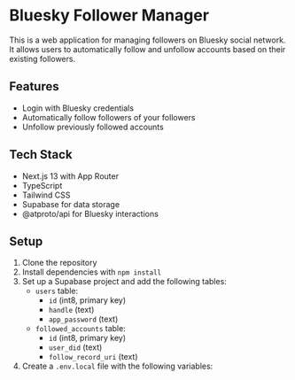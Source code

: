 # Bluesky Follower Manager

This is a web application for managing followers on Bluesky social network. It allows users to automatically follow and unfollow accounts based on their existing followers.

## Features

- Login with Bluesky credentials
- Automatically follow followers of your followers
- Unfollow previously followed accounts

## Tech Stack

- Next.js 13 with App Router
- TypeScript
- Tailwind CSS
- Supabase for data storage
- @atproto/api for Bluesky interactions

## Setup

1. Clone the repository
2. Install dependencies with `npm install`
3. Set up a Supabase project and add the following tables:
   - `users` table:
     - `id` (int8, primary key)
     - `handle` (text)
     - `app_password` (text)
   - `followed_accounts` table:
     - `id` (int8, primary key)
     - `user_did` (text)
     - `follow_record_uri` (text)
4. Create a `.env.local` file with the following variables:


